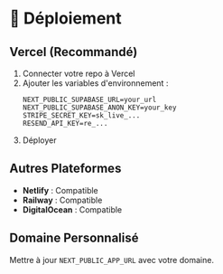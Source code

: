 # 🚀 Déploiement

## Vercel (Recommandé)

1. Connecter votre repo à Vercel
2. Ajouter les variables d'environnement :
   ```env
   NEXT_PUBLIC_SUPABASE_URL=your_url
   NEXT_PUBLIC_SUPABASE_ANON_KEY=your_key
   STRIPE_SECRET_KEY=sk_live_...
   RESEND_API_KEY=re_...
   ```
3. Déployer

## Autres Plateformes
- **Netlify** : Compatible
- **Railway** : Compatible  
- **DigitalOcean** : Compatible

## Domaine Personnalisé
Mettre à jour `NEXT_PUBLIC_APP_URL` avec votre domaine.